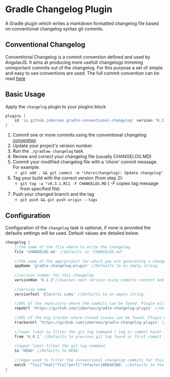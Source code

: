 # Gradle Changelog Plugin

A Gradle plugin which writes a markdown formatted changelog file based on conventional changelog syntax git commits.

## Conventional Changelog

Conventional Changelog is a commit convention defined and used by AngularJS. It aims at producing more usefull changelogs trimming unimportant commits out of the changelog.
For this purpose a set of simple and easy to use conventions are used. The full commit convention can be read [here](https://docs.google.com/document/d/1QrDFcIiPjSLDn3EL15IJygNPiHORgU1_OOAqWjiDU5Y/ "AngularJS Git Commit Message Conventions")

## Basic Usage

Apply the `changelog` plugin to your plugins block

```groovy
plugins {
    id 'io.github.jobernas.gradle-conventional-changelog' version "0.3.3"
}
```

1) Commit one or more commits using the conventional changelog [convention](https://docs.google.com/document/d/1QrDFcIiPjSLDn3EL15IJygNPiHORgU1_OOAqWjiDU5Y)
2) Update your project's version number.
2) Run the `./gradlew changelog` task.
3) Review and correct your changelog file (usually CHANGELOG.MD)
4) Commit your modified changelog file with a 'chore' commit message. For example:
    * `git add . && git commit -m "chore(changelog): Update changelog"`
5) Tag your build with the correct version (from step 2): 
    * `git tag -a "v0.3.1.RC1 -F CHANGELOG.MD` ( -F copies tag message from specified file)
6) Push your changed branch and the tag
    * `git push && git push origin --tags`    

## Configuration

Configuration of the `changelog` task is optional, if none is provided the defaults settings will be used. Default values are detailed below.

```groovy
changelog {
    //the name of the file where to write the changelog.
    file 'CHANGELOG.md' //Defaults to "CHANGELOG.md"
    
    //the name of the app/project for which you are generating a changelog.
    appName 'gradle-changelog-plugin' //Defaults to an empty string.
    
    //version number for this changelog
    versionNum '0.1.3'//Guesses next version using commits content and defaults to an empty string.
    
    //version name
    versionText 'Electric Lama' //Defaults to an empty string.
    
    //URL of the repository where the commits can be found. Plugin will append /commits at the end.    
    repoUrl 'https://github.com/jobernas/gradle-changelog-plugin' //Defaults to an empty string.
    
    //URL of the bug tracker where closed issues can be found. Plugin will append /issues at the end.
    trackerUrl 'https://github.com/jobernas/gradle-changelog-plugin' //Defaults to an empty string.
    
    //lower limit to filter the git log command ( tag or commit hash)
    from '0.0.1' //Defaults to previous git tag found or first commit if none found.
    
    //upper limit filter the git log command.
    to 'HEAD' //Defaults to HEAD.
    
    //regex used to filter the conventional changelog commits for this changelog
    match '^fix|^feat|^fix|^perf|^refactor|BREAKING' //Defaults to the value in the example.
} 
```
